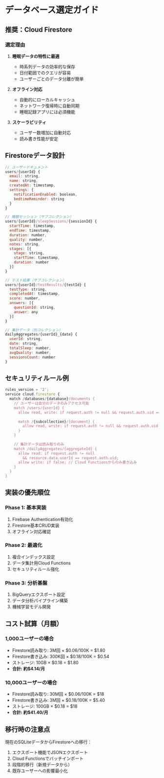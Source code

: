 # データベース選定ガイド

## 推奨：Cloud Firestore

### 選定理由

1. **睡眠データの特性に最適**
   - 時系列データの効率的な保存
   - 日付範囲でのクエリが容易
   - ユーザーごとのデータ分離が簡単

2. **オフライン対応**
   - 自動的にローカルキャッシュ
   - ネットワーク復帰時に自動同期
   - 睡眠記録アプリには必須機能

3. **スケーラビリティ**
   - ユーザー数増加に自動対応
   - 読み書き性能が安定

## Firestoreデータ設計

```javascript
// ユーザードキュメント
users/{userId} {
  email: string,
  name: string,
  createdAt: timestamp,
  settings: {
    notificationEnabled: boolean,
    bedtimeReminder: string
  }
}

// 睡眠セッション（サブコレクション）
users/{userId}/sleepSessions/{sessionId} {
  startTime: timestamp,
  endTime: timestamp,
  duration: number,
  quality: number,
  notes: string,
  stages: [{
    stage: string,
    startTime: timestamp,
    duration: number
  }]
}

// テスト結果（サブコレクション）
users/{userId}/testResults/{testId} {
  testType: string,
  completedAt: timestamp,
  score: number,
  answers: [{
    questionId: string,
    answer: any
  }]
}

// 集計データ（別コレクション）
dailyAggregates/{userId}_{date} {
  userId: string,
  date: string,
  totalSleep: number,
  avgQuality: number,
  sessionsCount: number
}
```

## セキュリティルール例

```javascript
rules_version = '2';
service cloud.firestore {
  match /databases/{database}/documents {
    // ユーザーは自分のデータのみアクセス可能
    match /users/{userId} {
      allow read, write: if request.auth != null && request.auth.uid == userId;
      
      match /{subcollection}/{document} {
        allow read, write: if request.auth != null && request.auth.uid == userId;
      }
    }
    
    // 集計データは読み取りのみ
    match /dailyAggregates/{aggregateId} {
      allow read: if request.auth != null 
        && resource.data.userId == request.auth.uid;
      allow write: if false; // Cloud Functionsからのみ書き込み
    }
  }
}
```

## 実装の優先順位

### Phase 1: 基本実装
1. Firebase Authentication有効化
2. Firestore基本CRUD実装
3. オフライン対応確認

### Phase 2: 最適化
1. 複合インデックス設定
2. データ集計用Cloud Functions
3. セキュリティルール強化

### Phase 3: 分析基盤
1. BigQueryエクスポート設定
2. データ分析パイプライン構築
3. 機械学習モデル開発

## コスト試算（月額）

### 1,000ユーザーの場合
- Firestore読み取り: 3M回 × $0.06/100K = $1.80
- Firestore書き込み: 300K回 × $0.18/100K = $0.54
- ストレージ: 10GB × $0.18 = $1.80
- **合計: 約$4.14/月**

### 10,000ユーザーの場合
- Firestore読み取り: 30M回 × $0.06/100K = $18
- Firestore書き込み: 3M回 × $0.18/100K = $5.40
- ストレージ: 100GB × $0.18 = $18
- **合計: 約$41.40/月**

## 移行時の注意点

現在のSQLiteデータからFirestoreへの移行：
1. エクスポート機能でJSONエクスポート
2. Cloud Functionsでバッチインポート
3. 段階的移行（新規データから）
4. 既存ユーザーへの影響最小化